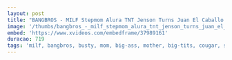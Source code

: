 ```yaml
---
layout: post
title: "BANGBROS - MILF Stepmom Alura TNT Jenson Turns Juan El Caballo Loco Into Her Fuck Toy"
image: '/thumbs/bangbros_-_milf_stepmom_alura_tnt_jenson_turns_juan_el_caballo_loco_into_her_fuck_toy.jpg'
embed: 'https://www.xvideos.com/embedframe/37989161'
duracao: 719
tags: 'milf, bangbros, busty, mom, big-ass, mother, big-tits, cougar, strip-poker, stepmom, stepson, step-son, step-mom, bang-bros, alura-jenson, stepmomvideos, stepmom-videos, juan-el-caballo-loco, alura-tnt-jenson, mih16149'
---
```

